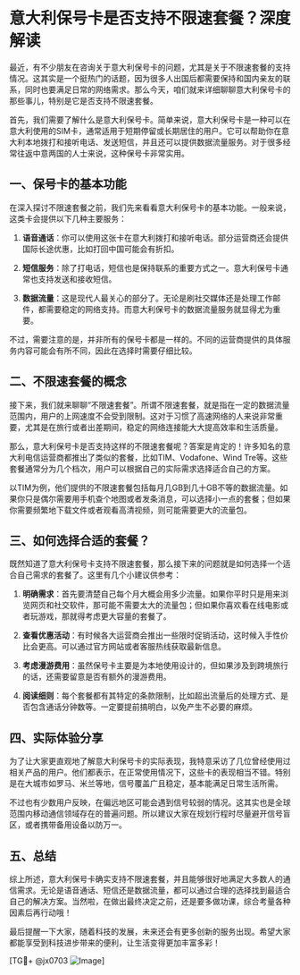# 意大利保号卡是否支持不限速套餐？深度解读

最近，有不少朋友在咨询关于意大利保号卡的问题，尤其是关于不限速套餐的支持情况。这其实是一个挺热门的话题，因为很多人出国后都需要保持和国内亲友的联系，同时也要满足日常的网络需求。那么今天，咱们就来详细聊聊意大利保号卡的那些事儿，特别是它是否支持不限速套餐。

首先，我们需要了解什么是意大利保号卡。简单来说，意大利保号卡是一种可以在意大利使用的SIM卡，通常适用于短期停留或长期居住的用户。它可以帮助你在意大利本地拨打和接听电话、发送短信，并且还可以提供数据流量服务。对于很多经常往返中意两国的人士来说，这种保号卡非常实用。

## 一、保号卡的基本功能

在深入探讨不限速套餐之前，我们先来看看意大利保号卡的基本功能。一般来说，这类卡会提供以下几种主要服务：

1. **语音通话**：你可以使用这张卡在意大利拨打和接听电话。部分运营商还会提供国际长途优惠，比如打回中国可能会有折扣。
   
2. **短信服务**：除了打电话，短信也是保持联系的重要方式之一。意大利保号卡通常也支持发送和接收短信。

3. **数据流量**：这是现代人最关心的部分了。无论是刷社交媒体还是处理工作邮件，都需要稳定的网络支持。而意大利保号卡的数据流量服务就显得尤为重要。

不过，需要注意的是，并非所有的保号卡都是一样的。不同的运营商提供的具体服务内容可能会有所不同，因此在选择时需要仔细比较。

## 二、不限速套餐的概念

接下来，我们就来聊聊“不限速套餐”。所谓不限速套餐，就是指在一定的数据流量范围内，用户的上网速度不会受到限制。这对于习惯了高速网络的人来说非常重要，尤其是在旅行或者出差期间，稳定的网络连接能大大提高效率和生活质量。

那么，意大利保号卡是否支持这样的不限速套餐呢？答案是肯定的！许多知名的意大利电信运营商都推出了类似的套餐，比如TIM、Vodafone、Wind Tre等。这些套餐通常分为几个档次，用户可以根据自己的实际需求选择适合自己的方案。

以TIM为例，他们提供的不限速套餐包括每月几GB到几十GB不等的数据流量。如果你只是偶尔需要用手机查个地图或者发条消息，可以选择小一点的套餐；但如果你需要频繁地下载文件或者观看高清视频，则可能需要更大的流量包。

## 三、如何选择合适的套餐？

既然知道了意大利保号卡支持不限速套餐，那么接下来的问题就是如何选择一个适合自己需求的套餐了。这里有几个小建议供参考：

1. **明确需求**：首先要清楚自己每个月大概会用多少流量。如果你平时只是用来浏览网页和社交软件，那可能不需要太大的流量包；但如果你喜欢看在线电影或者玩游戏，那就得考虑更大容量的套餐了。

2. **查看优惠活动**：有时候各大运营商会推出一些限时促销活动，这时候入手性价比会更高。可以通过官方网站或者客服热线获取最新信息。

3. **考虑漫游费用**：虽然保号卡主要是为本地使用设计的，但如果涉及到跨境旅行的话，还需要留意是否有额外的漫游费用。

4. **阅读细则**：每个套餐都有其特定的条款限制，比如超出流量后的处理方式、是否包含通话分钟数等。一定要提前搞明白，以免产生不必要的麻烦。

## 四、实际体验分享

为了让大家更直观地了解意大利保号卡的实际表现，我特意采访了几位曾经使用过相关产品的用户。他们都表示，在正常使用情况下，这些卡的表现相当不错。特别是在大城市如罗马、米兰等地，信号覆盖广且稳定，基本能满足日常生活所需。

不过也有少数用户反映，在偏远地区可能会遇到信号较弱的情况。这其实也是全球范围内移动通信领域存在的普遍问题。所以建议大家在规划行程时尽量避开信号盲区，或者携带备用设备以防万一。

## 五、总结

综上所述，意大利保号卡确实支持不限速套餐，并且能够很好地满足大多数人的通信需求。无论是语音通话、短信还是数据流量，都可以通过合理的选择找到最适合自己的解决方案。当然啦，在做出最终决定之前，还是要多做功课，综合考量各种因素后再行动哦！

最后提醒一下大家，随着科技的发展，未来还会有更多创新的服务出现。希望大家都能享受到科技进步带来的便利，让生活变得更加丰富多彩！

[TG💪+ @jx0703 ![Image](https://github.com/user-attachments/assets/dbca1d08-cadb-493c-b0ec-ad6f7a83f270)]